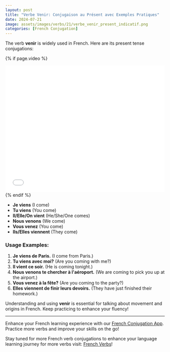 ```yaml
---
layout: post
title: "Verbe Venir: Conjugaison au Présent avec Exemples Pratiques"
date: 2024-07-21
image: assets/images/verbs/21/verbe_venir_present_indicatif.png
categories: [French Conjugation]
---
```


The verb **venir** is widely used in French. Here are its present tense conjugations:

<!-- Video Embed Section -->
{% if page.video %}
<div class="video-embed">
  <iframe width="100%" height="400" src="{{ page.video | escape }}" frameborder="0" allowfullscreen></iframe>
</div>
{% endif %}

- **Je viens** (I come)
- **Tu viens** (You come)
- **Il/Elle/On vient** (He/She/One comes)
- **Nous venons** (We come)
- **Vous venez** (You come)
- **Ils/Elles viennent** (They come)

### Usage Examples:

1. **Je viens de Paris.** (I come from Paris.)
2. **Tu viens avec moi?** (Are you coming with me?)
3. **Il vient ce soir.** (He is coming tonight.)
4. **Nous venons te chercher à l'aéroport.** (We are coming to pick you up at the airport.)
5. **Vous venez à la fête?** (Are you coming to the party?)
6. **Elles viennent de finir leurs devoirs.** (They have just finished their homework.)

Understanding and using **venir** is essential for talking about movement and origins in French. Keep practicing to enhance your fluency!

---

Enhance your French learning experience with our [French Conjugation App]({{site.appStore.url}}). Practice more verbs and improve your skills on the go!

Stay tuned for more French verb conjugations to enhance your language learning journey for more verbs visit: [French Verbs](https://www.conjuga.app)!